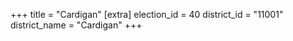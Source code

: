 +++
title = "Cardigan"
[extra]
election_id = 40
district_id = "11001"
district_name = "Cardigan"
+++
